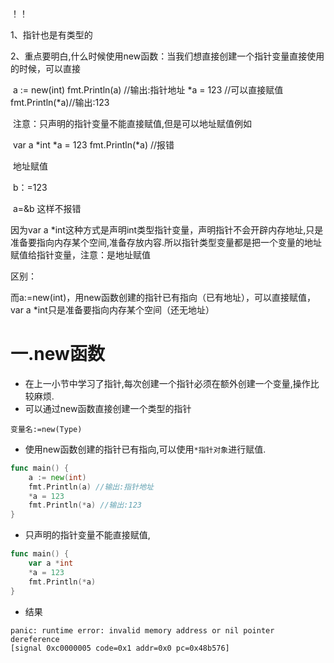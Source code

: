 ！！

1、指针也是有类型的

2、重点要明白,什么时候使用new函数：当我们想直接创建一个指针变量直接使用的时候，可以直接		

​	a := new(int)
	fmt.Println(a) //输出:指针地址
	*a = 123				//可以直接赋值
	fmt.Println(*a)//输出:123

​	注意：只声明的指针变量不能直接赋值,但是可以地址赋值例如

​	var a *int
	*a = 123
	fmt.Println(*a)		//报错

​	地址赋值

​	b：=123

​	a=&b		这样不报错

因为var  a  *int这种方式是声明int类型指针变量，声明指针不会开辟内存地址,只是准备要指向内存某个空间,准备存放内容.所以指针类型变量都是把一个变量的地址赋值给指针变量，注意：是地址赋值



区别：

而a:=new(int)，用new函数创建的指针已有指向（已有地址），可以直接赋值，var a *int只是准备要指向内存某个空间（还无地址）

# 一.new函数

* 在上一小节中学习了指针,每次创建一个指针必须在额外创建一个变量,操作比较麻烦.
* 可以通过new函数直接创建一个类型的指针
```
变量名:=new(Type)
```

* 使用new函数创建的指针已有指向,可以使用`*指针对象`进行赋值.
```go
func main() {
	a := new(int)
	fmt.Println(a) //输出:指针地址
	*a = 123
	fmt.Println(*a) //输出:123
}
```
* 只声明的指针变量不能直接赋值,
```go
func main() {
	var a *int
	*a = 123
	fmt.Println(*a)
}
```
* 结果
```
panic: runtime error: invalid memory address or nil pointer dereference
[signal 0xc0000005 code=0x1 addr=0x0 pc=0x48b576]
```